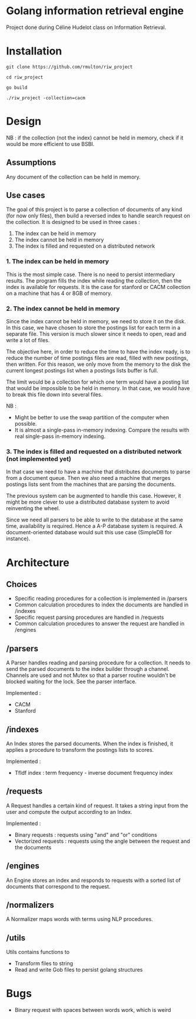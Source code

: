# Golang information retrieval engine
Project done during Céline Hudelot class on Information Retrieval.

# Installation
```git clone https://github.com/rmulton/riw_project```

```cd riw_project```

```go build```

```./riw_project -collection=cacm```

# Design
NB : if the collection (not the index) cannot be held in memory, check if it would be more efficient to use BSBI.
## Assumptions
Any document of the collection can be held in memory.
## Use cases
The goal of this project is to parse a collection of documents of any kind (for now only files), then build a reversed index to handle search request on the collection. It is designed to be used in three cases :

1. The index can be held in memory
2. The index cannot be held in memory
3. The index is filled and requested on a distributed network

### 1. The index can be held in memory
This is the most simple case. There is no need to persist intermediary results. The program fills the index while reading the collection, then the index is available for requests. It is the case for stanford or CACM collection on a machine that has 4 or 8GB of memory.

### 2. The index cannot be held in memory
Since the index cannot be held in memory, we need to store it on the disk. In this case, we have chosen to store the postings list for each term in a separate file. This version is much slower since it needs to open, read and write a lot of files.

The objective here, in order to reduce the time to have the index ready, is to reduce the number of time postings files are read, filled with new postings, then written. For this reason, we only move from the memory to the disk the current longest postings list when a postings lists buffer is full. 

The limit would be a collection for which one term would have a posting list that would be impossible to be held in memory. In that case, we would have to break this file down into several files.

NB : 
- Might be better to use the swap partition of the computer when possible.
- It is almost a single-pass in-memory indexing. Compare the results with real single-pass in-memory indexing.

### 3. The index is filled and requested on a distributed network (not implemented yet)
In that case we need to have a machine that distributes documents to parse from a document queue. Then we also need a machine that merges postings lists sent from the machines that are parsing the documents.

The previous system can be augmented to handle this case. However, it might be more clever to use a distributed database system to avoid reinventing the wheel.

Since we need all parsers to be able to write to the database at the same time, availability is required. Hence a A-P database system is required. A document-oriented database would suit this use case (SimpleDB for instance).

# Architecture

## Choices
- Specific reading procedures for a collection is implemented in /parsers
- Common calculation procedures to index the documents are handled in /indexes
- Specific request parsing procedures are handled in /requests
- Common calculation procedures to answer the request are handled in /engines

## /parsers
A Parser handles reading and parsing procedure for a collection. It needs to send the parsed documents to the index builder through a channel. Channels are used and not Mutex so that a parser routine wouldn't be blocked waiting for the lock. See the parser interface.

Implemented :
- CACM
- Stanford

## /indexes
An Index stores the parsed documents. When the index is finished, it applies a procedure to transform the postings lists to scores.

Implemented :
- TfIdf index : term frequency - inverse document frequency index

## /requests
A Request handles a certain kind of request. It takes a string input from the user and compute the output according to an Index.

Implemented :
- Binary requests : requests using "and" and "or" conditions
- Vectorized requests : requests using the angle between the request and the documents

## /engines
An Engine stores an index and responds to requests with a sorted list of documents that correspond to the request.

## /normalizers
A Normalizer maps words with terms using NLP procedures.

## /utils
Utils contains functions to
- Transform files to string
- Read and write Gob files to persist golang structures

# Bugs
- Binary request with spaces between words work, which is weird